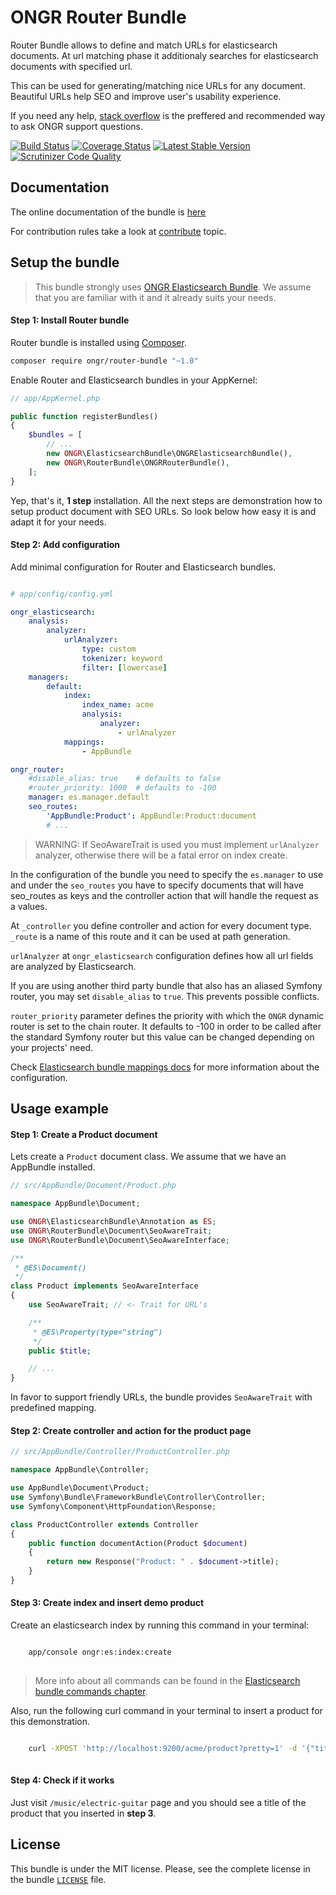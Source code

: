 # ONGR Router Bundle

Router Bundle allows to define and match URLs for elasticsearch documents.
At url matching phase it additionaly searches for elasticsearch documents with specified url.

This can be used for generating/matching nice URLs for any document.
Beautiful URLs help SEO and improve user's usability experience.

If you need any help, [stack overflow](http://stackoverflow.com/questions/tagged/ongr)
is the preffered and recommended way to ask ONGR support questions.
 
[![Build Status](https://travis-ci.org/ongr-io/RouterBundle.svg?branch=master)](https://travis-ci.org/ongr-io/RouterBundle)
[![Coverage Status](https://coveralls.io/repos/ongr-io/RouterBundle/badge.svg?branch=master&service=github)](https://coveralls.io/github/ongr-io/RouterBundle?branch=master)
[![Latest Stable Version](https://poser.pugx.org/ongr/router-bundle/v/stable)](https://packagist.org/packages/ongr/router-bundle)
[![Scrutinizer Code Quality](https://scrutinizer-ci.com/g/ongr-io/RouterBundle/badges/quality-score.png?b=master)](https://scrutinizer-ci.com/g/ongr-io/RouterBundle/?branch=master)

## Documentation

The online documentation of the bundle is [here](http://docs.ongr.io/RouterBundle)

For contribution rules take a look at [contribute](http://docs.ongr.io/common/Contributing) topic.


## Setup the bundle

> This bundle strongly uses [ONGR Elasticsearch Bundle](https://github.com/ongr-io/ElasticsearchBundle).
> We assume that you are familiar with it and it already suits your needs.

#### Step 1: Install Router bundle

Router bundle is installed using [Composer](https://getcomposer.org).

```bash
composer require ongr/router-bundle "~1.0"

```

Enable Router and Elasticsearch bundles in your AppKernel:

```php
// app/AppKernel.php

public function registerBundles()
{
    $bundles = [
        // ...
        new ONGR\ElasticsearchBundle\ONGRElasticsearchBundle(),
        new ONGR\RouterBundle\ONGRRouterBundle(),
    ];
}

```

Yep, that's it, **1 step** installation. All the next steps are demonstration how to setup product document with SEO URLs. So look below how easy it is and adapt it for your needs.


#### Step 2: Add configuration

Add minimal configuration for Router and Elasticsearch bundles.

```yaml

# app/config/config.yml

ongr_elasticsearch:
    analysis:
        analyzer:
            urlAnalyzer:
                type: custom
                tokenizer: keyword
                filter: [lowercase]
    managers:
        default:
            index: 
                index_name: acme
                analysis:
                    analyzer:
                        - urlAnalyzer
            mappings:
                - AppBundle

ongr_router:
    #disable_alias: true    # defaults to false
    #router_priority: 1000  # defaults to -100
    manager: es.manager.default
    seo_routes:
        'AppBundle:Product': AppBundle:Product:document
        # ...

```

> WARNING: If SeoAwareTrait is used you must implement `urlAnalyzer` analyzer, otherwise there will be a fatal error on index create.

In the configuration of the bundle you need to specify the `es.manager` to use and under the `seo_routes` you have to specify documents that will have seo_routes as keys and the controller action that will handle the request as a values.

At `_controller` you define controller and action for every document type.
`_route` is a name of this route and it can be used at path generation.

`urlAnalyzer` at `ongr_elasticsearch` configuration defines how all url fields are analyzed by Elasticsearch.

If you are using another third party bundle that also has an aliased Symfony router, you may set `disable_alias` to `true`. This
prevents possible conflicts.

`router_priority` parameter defines the priority with which the `ONGR` dynamic router
is set to the chain router. It defaults to -100 in order to be called after the standard Symfony router
but this value can be changed depending on your projects' need.

Check [Elasticsearch bundle mappings docs](https://github.com/ongr-io/ElasticsearchBundle/blob/master/Resources/doc/mapping.md) for more information about the configuration.


## Usage example

#### Step 1: Create a Product document

Lets create a `Product` document class. We assume that we have an AppBundle installed.

```php
// src/AppBundle/Document/Product.php

namespace AppBundle\Document;

use ONGR\ElasticsearchBundle\Annotation as ES;
use ONGR\RouterBundle\Document\SeoAwareTrait;
use ONGR\RouterBundle\Document\SeoAwareInterface;

/**
 * @ES\Document()
 */
class Product implements SeoAwareInterface
{
    use SeoAwareTrait; // <- Trait for URL's

    /**
     * @ES\Property(type="string")
     */
    public $title;

    // ...
}

```

In favor to support friendly URLs, the bundle provides `SeoAwareTrait` with predefined mapping.


#### Step 2: Create controller and action for the product page

```php
// src/AppBundle/Controller/ProductController.php

namespace AppBundle\Controller;

use AppBundle\Document\Product;
use Symfony\Bundle\FrameworkBundle\Controller\Controller;
use Symfony\Component\HttpFoundation\Response;

class ProductController extends Controller
{
    public function documentAction(Product $document)
    {
        return new Response("Product: " . $document->title);
    }
}
```

#### Step 3: Create index and insert demo product

Create an elasticsearch index by running this command in your terminal:

```bash

    app/console ongr:es:index:create
    
```

> More info about all commands can be found in the [Elasticsearch bundle commands chapter](https://github.com/ongr-io/ElasticsearchBundle/blob/master/Resources/doc/commands.md).

Also, run the following curl command in your terminal to insert a product for this demonstration.

```bash

    curl -XPOST 'http://localhost:9200/acme/product?pretty=1' -d '{"title":"Acoustic Guitar", "url":"/music/electric-guitar"}'
    
```

#### Step 4: Check if it works

Just visit `/music/electric-guitar` page and you should see a title of the product that you inserted in **step 3**.


## License

This bundle is under the MIT license. Please, see the complete license
in the bundle [`LICENSE`](LICENSE) file.
